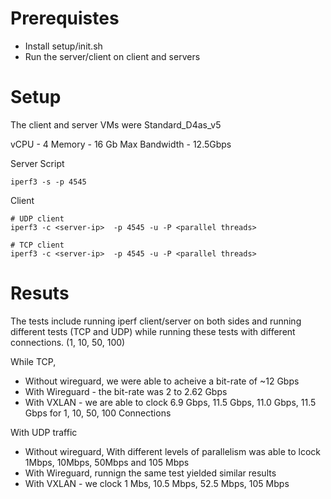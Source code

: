 
# Prerequistes
* Install setup/init.sh
* Run the server/client on client and servers


# Setup
The client and server VMs were Standard_D4as_v5

vCPU - 4
Memory - 16 Gb
Max Bandwidth - 12.5Gbps

Server Script
```
iperf3 -s -p 4545 
```

Client
```
# UDP client
iperf3 -c <server-ip>  -p 4545 -u -P <parallel threads>

# TCP client
iperf3 -c <server-ip>  -p 4545 -u -P <parallel threads>

```
# Resuts

The tests include running iperf client/server on both sides and running different tests (TCP and UDP) while running these tests with different connections. (1, 10, 50, 100)

While TCP, 
- Without wireguard, we were able to acheive a bit-rate of ~12 Gbps
- With Wireguard - the bit-rate was 2 to 2.62 Gbps
- With VXLAN - we are able to clock 6.9 Gbps, 11.5 Gbps, 11.0 Gbps, 11.5 Gbps  for 1, 10, 50, 100 Connections

With UDP traffic
- Without wireguard, With different levels of parallelism was able to lcock 1Mbps, 10Mbps, 50Mbps and 105 Mbps
- With Wireguard, runnign the same test yielded similar results
- With VXLAN - we clock 1 Mbs, 10.5 Mbps, 52.5 Mbps, 105 Mbps
